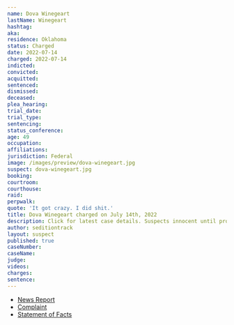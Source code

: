 ```yaml
---
name: Dova Winegeart
lastName: Winegeart
hashtag:
aka:
residence: Oklahoma
status: Charged
date: 2022-07-14
charged: 2022-07-14
indicted:
convicted:
acquitted:
sentenced:
dismissed:
deceased:
plea_hearing:
trial_date:
trial_type:
sentencing:
status_conference:
age: 49
occupation:
affiliations:
jurisdiction: Federal
image: /images/preview/dova-winegeart.jpg
suspect: dova-winegeart.jpg
booking:
courtroom:
courthouse:
raid:
perpwalk:
quote: 'It got crazy. I did shit.'
title: Dova Winegeart charged on July 14th, 2022
description: Click for latest case details. Suspects innocent until proven guilty.
author: seditiontrack
layout: suspect
published: true
caseNumber:
caseName:
judge:
videos:
charges:
sentence:
---
```

- [News Report](https://kfor.com/news/local/oklahoma-woman-arrested-for-storming-of-u-s-capitol/)
- [Complaint](https://www.justice.gov/usao-dc/case-multi-defendant/file/1520761/download)
- [Statement of Facts](https://www.justice.gov/usao-dc/case-multi-defendant/file/1520766/download)

